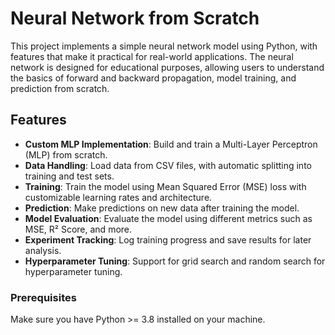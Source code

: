 # Neural Network from Scratch

This project implements a simple neural network model using Python, with features that make it practical for real-world applications. The neural network is designed for educational purposes, allowing users to understand the basics of forward and backward propagation, model training, and prediction from scratch.

## Features

- **Custom MLP Implementation**: Build and train a Multi-Layer Perceptron (MLP) from scratch.
- **Data Handling**: Load data from CSV files, with automatic splitting into training and test sets.
- **Training**: Train the model using Mean Squared Error (MSE) loss with customizable learning rates and architecture.
- **Prediction**: Make predictions on new data after training the model.
- **Model Evaluation**: Evaluate the model using different metrics such as MSE, R² Score, and more.
- **Experiment Tracking**: Log training progress and save results for later analysis.
- **Hyperparameter Tuning**: Support for grid search and random search for hyperparameter tuning.

### Prerequisites
Make sure you have Python >= 3.8 installed on your machine.
